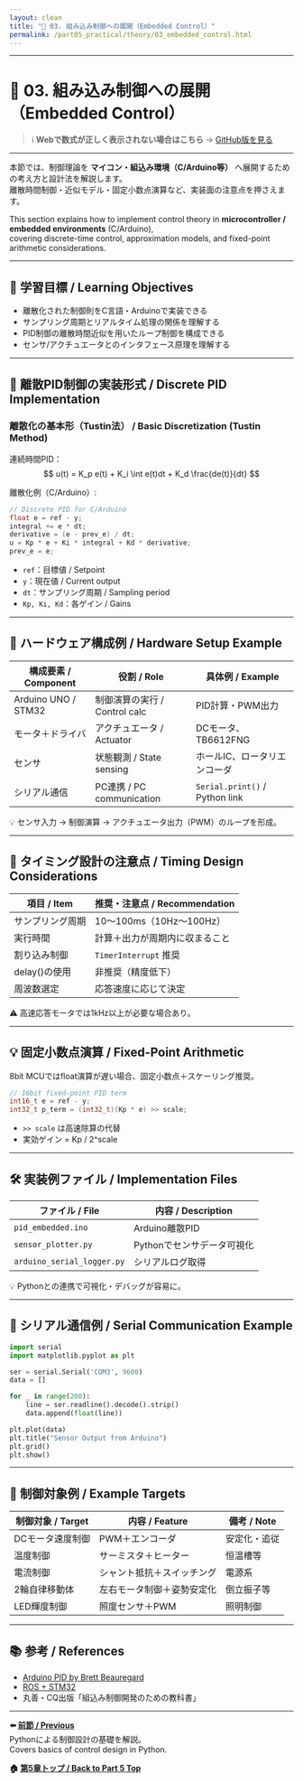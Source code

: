 ```yaml
---
layout: clean
title: "🔧 03. 組み込み制御への展開（Embedded Control）"
permalink: /part05_practical/theory/03_embedded_control.html
---
```


---

# 🔧 03. 組み込み制御への展開（Embedded Control）

> ℹ️ **Webで数式が正しく表示されない場合はこちら** → [GitHub版を見る](https://github.com/Samizo-AITL/EduController/blob/main/part05_practical/theory/03_embedded_control.md)

---

本節では、制御理論を **マイコン・組込み環境（C/Arduino等）** へ展開するための考え方と設計法を解説します。  
離散時間制御・近似モデル・固定小数点演算など、実装面の注意点を押さえます。

This section explains how to implement control theory in **microcontroller / embedded environments** (C/Arduino),  
covering discrete-time control, approximation models, and fixed-point arithmetic considerations.

---

## 🎯 学習目標 / Learning Objectives

- 離散化された制御則をC言語・Arduinoで実装できる  
- サンプリング周期とリアルタイム処理の関係を理解する  
- PID制御の離散時間近似を用いたループ制御を構成できる  
- センサ/アクチュエータとのインタフェース原理を理解する  

---

## 🧮 離散PID制御の実装形式 / Discrete PID Implementation

### 離散化の基本形（Tustin法） / Basic Discretization (Tustin Method)

連続時間PID：
$$
u(t) = K_p e(t) + K_i \int e(t)dt + K_d \frac{de(t)}{dt}
$$

離散化例（C/Arduino）:
```c
// Discrete PID for C/Arduino
float e = ref - y;
integral += e * dt;
derivative = (e - prev_e) / dt;
u = Kp * e + Ki * integral + Kd * derivative;
prev_e = e;
```
- `ref`：目標値 / Setpoint  
- `y`：現在値 / Current output  
- `dt`：サンプリング周期 / Sampling period  
- `Kp, Ki, Kd`：各ゲイン / Gains

---

## 🔌 ハードウェア構成例 / Hardware Setup Example

| 構成要素 / Component | 役割 / Role                   | 具体例 / Example              |
|----------------------|--------------------------------|--------------------------------|
| Arduino UNO / STM32  | 制御演算の実行 / Control calc  | PID計算・PWM出力               |
| モータ＋ドライバ     | アクチュエータ / Actuator      | DCモータ、TB6612FNG             |
| センサ               | 状態観測 / State sensing      | ホールIC、ロータリエンコーダ   |
| シリアル通信         | PC連携 / PC communication     | `Serial.print()` / Python link |

💡 センサ入力 → 制御演算 → アクチュエータ出力（PWM）のループを形成。

---

## 📏 タイミング設計の注意点 / Timing Design Considerations

| 項目 / Item         | 推奨・注意点 / Recommendation            |
|---------------------|------------------------------------------|
| サンプリング周期    | 10〜100ms（10Hz〜100Hz）                  |
| 実行時間            | 計算＋出力が周期内に収まること            |
| 割り込み制御        | `TimerInterrupt` 推奨                    |
| delay()の使用       | 非推奨（精度低下）                       |
| 周波数選定          | 応答速度に応じて決定                     |

⚠️ 高速応答モータでは1kHz以上が必要な場合あり。

---

## 💡 固定小数点演算 / Fixed-Point Arithmetic

8bit MCUではfloat演算が遅い場合、固定小数点＋スケーリング推奨。

```c
// 16bit fixed-point PID term
int16_t e = ref - y;
int32_t p_term = (int32_t)(Kp * e) >> scale;
```
- `>> scale` は高速除算の代替  
- 実効ゲイン = Kp / 2^scale

---

## 🛠️ 実装例ファイル / Implementation Files

| ファイル / File              | 内容 / Description               |
|------------------------------|-----------------------------------|
| `pid_embedded.ino`           | Arduino離散PID                    |
| `sensor_plotter.py`          | Pythonでセンサデータ可視化        |
| `arduino_serial_logger.py`   | シリアルログ取得                  |

💡 Pythonとの連携で可視化・デバッグが容易に。

---

## 📡 シリアル通信例 / Serial Communication Example

```python
import serial
import matplotlib.pyplot as plt

ser = serial.Serial('COM3', 9600)
data = []

for _ in range(200):
    line = ser.readline().decode().strip()
    data.append(float(line))

plt.plot(data)
plt.title("Sensor Output from Arduino")
plt.grid()
plt.show()
```

---

## 📘 制御対象例 / Example Targets

| 制御対象 / Target    | 内容 / Feature                | 備考 / Note |
|----------------------|-------------------------------|-------------|
| DCモータ速度制御     | PWM＋エンコーダ                | 安定化・追従 |
| 温度制御             | サーミスタ＋ヒーター           | 恒温槽等    |
| 電流制御             | シャント抵抗＋スイッチング     | 電源系      |
| 2輪自律移動体        | 左右モータ制御＋姿勢安定化     | 倒立振子等 |
| LED輝度制御          | 照度センサ＋PWM                | 照明制御   |

---

## 📚 参考 / References

- [Arduino PID by Brett Beauregard](https://brettbeauregard.com/blog/2011/04/improving-the-beginners-pid-introduction/)  
- [ROS + STM32](https://wiki.ros.org/rosserial_arduino)  
- 丸善・CQ出版「組込み制御開発のための教科書」  

---

**⬅️ [前節 / Previous](https://samizo-aitl.github.io/EduController/part05_practical/theory/02_python_control.html)**  
Pythonによる制御設計の基礎を解説。  
Covers basics of control design in Python.

**🏠 [第5章トップ / Back to Part 5 Top](https://samizo-aitl.github.io/EduController/part05_practical/)**
